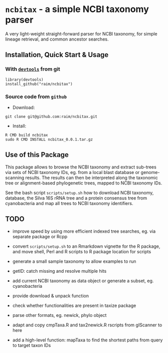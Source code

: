 # `ncbitax` - a simple NCBI taxonomy parser

A very light-weight straight-forward parser for NCBI 
taxonomy, for simple lineage retrieval, and common ancestor searches.

## Installation, Quick Start & Usage

### With [`devtools`](https://cran.r-project.org/package=devtools) from git

```
library(devtools)
install_github("raim/ncbitax")
```

### Source code from `github`

* Download:

```
git clone git@github.com:raim/ncbitax.git
```
* Install:

```
R CMD build ncbitax
sudo R CMD INSTALL ncbitax_0.0.1.tar.gz
```

## Use of this Package

This package allows to browse the NCBI taxonomy and extract sub-trees
via sets of NCBI taxonomy IDs, eg. from a local blast database or
genome-scanning results. The results can then be interpreted
along the taxonomic tree or alignment-based phylogenetic trees,
mapped to NCBI taxonomy IDs.

See the bash script `scripts/setup.sh` how to download NCBI taxonomy,
database, the Silva 16S rRNA tree and a protein consensus tree from 
cyanobacteria and map all trees to NCBI taxonomy identifiers.


## TODO

* improve speed by using more efficient indexed tree searches, eg.
via separate package or Rcpp
* convert `scripts/setup.sh` to an Rmarkdown vignette for the
R package, and move shell, Perl and R scripts to R package location
for scripts

* generate a small sample taxonomy to allow examples to run


* getID: catch missing and resolve multiple hits
* add current NCBI taxonomy as data object or generate a subset,
eg. cyanobacteria
* provide download & unpack function
* check whether functionalities are present in taxize package
* parse other formats, eg. newick, phylo object
* adapt and copy cmpTaxa.R and tax2newick.R rscripts from gIScanner
to here
* add a high-level function: mapTaxa to find the shortest
paths from query to target taxon IDs
